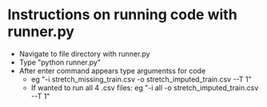 # Instructions on running code with runner.py

- Navigate to file directory with runner.py
- Type "python runner.py"
- After enter command appears type argumentss for code
    - eg "-i stretch_missing_train.csv -o stretch_imputed_train.csv --T 1"
    - If wanted to run all 4 .csv files: eg "-i all -o stretch_imputed_train.csv --T 1"
